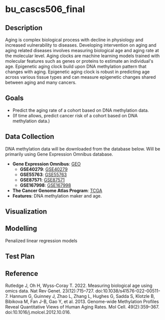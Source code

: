 # bu_cascs506_final
## Description
Aging is complex biological process with decline in physiology and increased vulnerability to diseases. Developing intervention on aging and aging related diseases involves measuring biological age and aging rate at the molecular level. Aging clocks are machine learning models trained with molecular features such as genes or proteins to estimate an individual's age. Epigenetic aging clock build upon DNA methylation pattern that changes with aging. Epigenetic aging clock is robust in predicting age across various tissue types and can measure epigenetic changes shared between aging and many cancers. 

## Goals
- Predict the aging rate of a cohort based on DNA methylation data. 
- (If time allows, predict cancer risk of a cohort based on DNA methylation data.)

## Data Collection
DNA methylation data will be downloaded from the database below. Will be primarily using Gene Expression Omnibus database.
- **Gene Expression Omnibus**:  [GEO](https://www.ncbi.nlm.nih.gov/geo/)
  - **GSE40279**:  [GSE40279](https://www.ncbi.nlm.nih.gov/geo/query/acc.cgi?acc=GSE40279)
  - **GSE55763**:  [GSE55763](https://www.ncbi.nlm.nih.gov/geo/query/acc.cgi?acc=GSE55763)
  - **GSE87571**:  [GSE87571](https://www.ncbi.nlm.nih.gov/geo/query/acc.cgi?acc=GSE87571)
  - **GSE167998**:  [GSE167998](https://www.ncbi.nlm.nih.gov/geo/query/acc.cgi?acc=GSE167998)
- **The Cancer Genome Atlas Program**: [TCGA](https://www.cancer.gov/ccg/research/genome-sequencing/tcga)
- **Features**: DNA methylation maker and age.

## Visualization 

## Modelling
Penalized linear regression models

## Test Plan

## Reference
Rutledge J, Oh H, Wyss-Coray T. 2022. Measuring biological age using omics data. Nat Rev Genet. 23(12):715–727. doi:10.1038/s41576-022-00511-7.
Hannum G, Guinney J, Zhao L, Zhang L, Hughes G, Sadda S, Klotzle B, Bibikova M, Fan J-B, Gao Y, et al. 2013. Genome-wide Methylation Profiles Reveal Quantitative Views of Human Aging Rates. Mol Cell. 49(2):359–367. doi:10.1016/j.molcel.2012.10.016.

